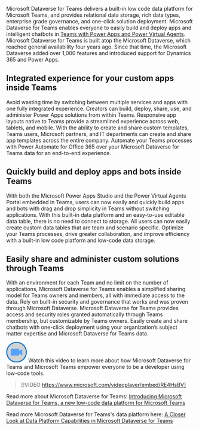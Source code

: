 Microsoft Dataverse for Teams delivers a built-in low code data platform for Microsoft Teams, and provides relational data storage, rich data types, enterprise grade governance, and one-click solution deployment. Microsoft Dataverse for Teams enables everyone to easily build and deploy apps and intelligent chatbots in [Teams with Power Apps and Power Virtual Agents](https://techcommunity.microsoft.com/t5/microsoft-teams-blog/microsoft-teams-is-shaping-the-future-of-work-with-low-code-apps/ba-p/1507180). Microsoft Dataverse for Teams is built atop the Microsoft Dataverse, which reached general availability four years ago. Since that time, the Microsoft Dataverse added over 1,000 features and introduced support for Dynamics 365 and Power Apps.

## Integrated experience for your custom apps inside Teams

Avoid wasting time by switching between multiple services and apps with one fully integrated experience. Creators can build, deploy, share, use, and administer Power Apps solutions from within Teams. Responsive app layouts native to Teams provide a streamlined experience across web, tablets, and mobile. With the ability to create and share custom templates, Teams users, Microsoft partners, and IT departments can create and share app templates across the entire company. Automate your Teams processes with Power Automate for Office 365 over your Microsoft Dataverse for Teams data for an end-to-end experience.

## Quickly build and deploy apps and bots inside Teams

With both the Microsoft Power Apps Studio and the Power Virtual Agents Portal embedded in Teams, users can now easily and quickly build apps and bots with drag and drop simplicity in Teams without switching applications. With this built-in data platform and an easy-to-use editable data table, there is no need to connect to storage. All users can now easily create custom data tables that are team and scenario specific. Optimize your Teams processes, drive greater collaboration, and improve efficiency with a built-in low code platform and low-code data storage.

## Easily share and administer custom solutions through Teams

With an environment for each Team and no limit on the number of applications, Microsoft Dataverse for Teams enables a simplified sharing model for Teams owners and members, all with immediate access to the data. Rely on built-in security and governance that works and was proven through Microsoft Dataverse. Microsoft Dataverse for Teams provides access and security roles granted automatically through Teams membership, but customizable by Teams owners. Easily create and share chatbots with one-click deployment using your organization’s subject matter expertise and Microsoft Dataverse for Teams data.

![Icon indicating play video](../media/video-icon.png) Watch this video to learn more about how Microsoft Dataverse for Teams and Microsoft Teams empower everyone to be a developer using low-code tools.

>[!VIDEO https://www.microsoft.com/videoplayer/embed/RE4HsBV]

Read more about Microsoft Dataverse for Teams: [Introducing Microsoft Dataverse for Teams, a new low-code data platform for Microsoft Teams](https://powerapps.microsoft.com/blog/introducing-project-oakdale-a-new-low-code-data-platform-for-microsoft-teams/)

Read more Microsoft Dataverse for Teams's data platform here: [A Closer Look at Data Platform Capabilities in Microsoft Dataverse for Teams](https://powerapps.microsoft.com/blog/a-closer-look-at-data-platform-capabilities-in-project-oakdale/)

